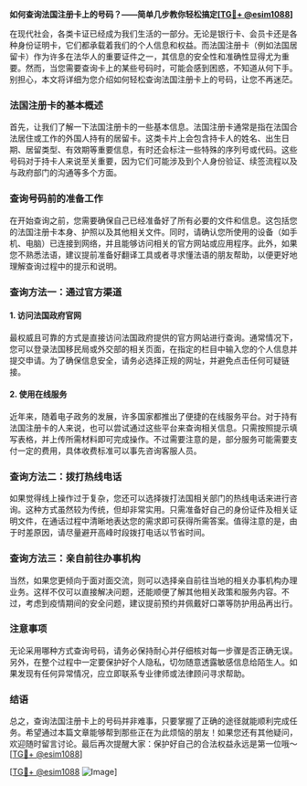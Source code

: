 **如何查询法国注册卡上的号码？——简单几步教你轻松搞定[[TG💪+ @esim1088](https://t.me/s/esim1088)]**

在现代社会，各类卡证已经成为我们生活的一部分。无论是银行卡、会员卡还是各种身份证明卡，它们都承载着我们的个人信息和权益。而法国注册卡（例如法国居留卡）作为许多在法华人的重要证件之一，其信息的安全性和准确性显得尤为重要。然而，当您需要查询卡上的某些号码时，可能会感到困惑，不知道从何下手。别担心，本文将详细为您介绍如何轻松查询法国注册卡上的号码，让您不再迷茫。

### 法国注册卡的基本概述

首先，让我们了解一下法国注册卡的一些基本信息。法国注册卡通常是指在法国合法居住或工作的外国人持有的居留卡。这类卡片上会包含持卡人的姓名、出生日期、居留类型、有效期等重要信息，有时还会标注一些特殊的序列号或代码。这些号码对于持卡人来说至关重要，因为它们可能涉及到个人身份验证、续签流程以及与政府部门的沟通等多个方面。

### 查询号码前的准备工作

在开始查询之前，您需要确保自己已经准备好了所有必要的文件和信息。这包括您的法国注册卡本身、护照以及其他相关文件。同时，请确认您所使用的设备（如手机、电脑）已连接到网络，并且能够访问相关的官方网站或应用程序。此外，如果您不熟悉法语，建议提前准备好翻译工具或者寻求懂法语的朋友帮助，以便更好地理解查询过程中的提示和说明。

### 查询方法一：通过官方渠道

#### 1. 访问法国政府官网
最权威且可靠的方式是直接访问法国政府提供的官方网站进行查询。通常情况下，您可以登录法国移民局或外交部的相关页面，在指定的栏目中输入您的个人信息并提交申请。为了确保信息安全，请务必选择正规的网址，并避免点击任何可疑链接。

#### 2. 使用在线服务
近年来，随着电子政务的发展，许多国家都推出了便捷的在线服务平台。对于持有法国注册卡的人来说，也可以尝试通过这些平台来查询相关信息。只需按照提示填写表格，并上传所需材料即可完成操作。不过需要注意的是，部分服务可能需要支付一定的费用，具体收费标准可以事先咨询客服人员。

### 查询方法二：拨打热线电话

如果觉得线上操作过于复杂，您还可以选择拨打法国相关部门的热线电话来进行咨询。这种方式虽然较为传统，但却非常实用。只需准备好自己的身份证件及相关证明文件，在通话过程中清晰地表达您的需求即可获得所需答案。值得注意的是，由于时差原因，请尽量避开高峰时段拨打电话以节省时间。

### 查询方法三：亲自前往办事机构

当然，如果您更倾向于面对面交流，则可以选择亲自前往当地的相关办事机构办理业务。这样不仅可以直接解决问题，还能顺便了解其他相关政策和服务内容。不过，考虑到疫情期间的安全问题，建议提前预约并佩戴好口罩等防护用品再出行。

### 注意事项

无论采用哪种方式查询号码，请务必保持耐心并仔细核对每一步骤是否正确无误。另外，在整个过程中一定要保护好个人隐私，切勿随意透露敏感信息给陌生人。如果发现有任何异常情况，应立即联系专业律师或法律顾问寻求帮助。

### 结语

总之，查询法国注册卡上的号码并非难事，只要掌握了正确的途径就能顺利完成任务。希望通过本篇文章能够帮到那些正在为此烦恼的朋友！如果您还有其他疑问，欢迎随时留言讨论。最后再次提醒大家：保护好自己的合法权益永远是第一位哦～[[TG💪+ @esim1088](https://t.me/s/esim1088)] 

[[TG💪+ @esim1088](https://t.me/s/esim1088) ![Image](https://i.postimg.cc/4NQfJmqS/Snipaste-2025-05-13-00-14-12.png)]